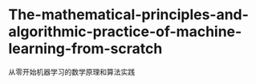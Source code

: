 # The-mathematical-principles-and-algorithmic-practice-of-machine-learning-from-scratch
从零开始机器学习的数学原理和算法实践
